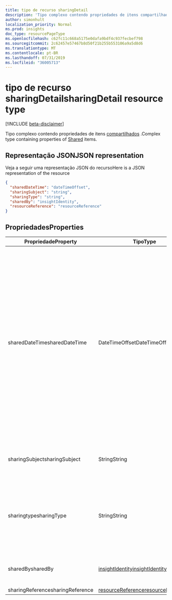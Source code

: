 ```yaml
---
title: tipo de recurso sharingDetail
description: 'Tipo complexo contendo propriedades de itens compartilhados. '
author: simonhult
localization_priority: Normal
ms.prod: insights
doc_type: resourcePageType
ms.openlocfilehash: c62fc11c668a5175e0dafa9bdf4c937fecbef798
ms.sourcegitcommit: 2c62457e57467b8d50f21b255b553106a9a5d8d6
ms.translationtype: MT
ms.contentlocale: pt-BR
ms.lasthandoff: 07/31/2019
ms.locfileid: "36005713"
---
```

# <a name="sharingdetail-resource-type"></a><span data-ttu-id="52414-103">tipo de recurso sharingDetail</span><span class="sxs-lookup"><span data-stu-id="52414-103">sharingDetail resource type</span></span>

[!INCLUDE [beta-disclaimer](../../includes/beta-disclaimer.md)]

<span data-ttu-id="52414-104">Tipo complexo contendo propriedades de itens [compartilhados](insights-shared.md) .</span><span class="sxs-lookup"><span data-stu-id="52414-104">Complex type containing properties of [Shared](insights-shared.md) items.</span></span> 

## <a name="json-representation"></a><span data-ttu-id="52414-105">Representação JSON</span><span class="sxs-lookup"><span data-stu-id="52414-105">JSON representation</span></span>
<span data-ttu-id="52414-106">Veja a seguir uma representação JSON do recurso</span><span class="sxs-lookup"><span data-stu-id="52414-106">Here is a JSON representation of the resource</span></span>
<!-- {
  "blockType": "resource",
  "optionalProperties": [

  ],
  "@odata.type": "microsoft.graph.sharingDetail"
}-->
```json
{
  "sharedDateTime": "dateTimeOffset",
  "sharingSubject": "string",
  "sharingType": "string",
  "sharedBy": "insightIdentity",
  "resourceReference": "resourceReference"
}
```

## <a name="properties"></a><span data-ttu-id="52414-107">Propriedades</span><span class="sxs-lookup"><span data-stu-id="52414-107">Properties</span></span>

| <span data-ttu-id="52414-108">Propriedade</span><span class="sxs-lookup"><span data-stu-id="52414-108">Property</span></span>              | <span data-ttu-id="52414-109">Tipo</span><span class="sxs-lookup"><span data-stu-id="52414-109">Type</span></span>          | <span data-ttu-id="52414-110">Descrição</span><span class="sxs-lookup"><span data-stu-id="52414-110">Description</span></span>  |
| -------------         |-----------    | -------------|
| <span data-ttu-id="52414-111">sharedDateTime</span><span class="sxs-lookup"><span data-stu-id="52414-111">sharedDateTime</span></span>        | <span data-ttu-id="52414-112">DateTimeOffset</span><span class="sxs-lookup"><span data-stu-id="52414-112">DateTimeOffset</span></span>| <span data-ttu-id="52414-113">A data e a hora em que o arquivo foi compartilhado pela última vez.</span><span class="sxs-lookup"><span data-stu-id="52414-113">The date and time the file was last shared.</span></span> <span data-ttu-id="52414-114">O carimbo de data/hora representa informações de data e hora usando o formato ISO 8601 e está sempre no horário UTC.</span><span class="sxs-lookup"><span data-stu-id="52414-114">The timestamp represents date and time information using ISO 8601 format and is always in UTC time.</span></span> <span data-ttu-id="52414-115">Por exemplo, meia-noite em UTC no dia 1º de janeiro de 2014 teria esta aparência: `2014-01-01T00:00:00Z`.</span><span class="sxs-lookup"><span data-stu-id="52414-115">For example, midnight UTC on Jan 1, 2014 would look like this: `2014-01-01T00:00:00Z`.</span></span> <span data-ttu-id="52414-116">Somente leitura.</span><span class="sxs-lookup"><span data-stu-id="52414-116">Read-only.</span></span>  |
| <span data-ttu-id="52414-117">sharingSubject</span><span class="sxs-lookup"><span data-stu-id="52414-117">sharingSubject</span></span>        | <span data-ttu-id="52414-118">String</span><span class="sxs-lookup"><span data-stu-id="52414-118">String</span></span>          | <span data-ttu-id="52414-119">O assunto com o qual o documento foi compartilhado.</span><span class="sxs-lookup"><span data-stu-id="52414-119">The subject with which the document was shared.</span></span> |
| <span data-ttu-id="52414-120">sharingtype</span><span class="sxs-lookup"><span data-stu-id="52414-120">sharingType</span></span>             | <span data-ttu-id="52414-121">String</span><span class="sxs-lookup"><span data-stu-id="52414-121">String</span></span>        | <span data-ttu-id="52414-122">Determina o modo como o documento foi compartilhado, pode ser um "link", "anexo", "grupo", "site".</span><span class="sxs-lookup"><span data-stu-id="52414-122">Determines the way the document was shared, can be by a "Link", "Attachment", "Group", "Site".</span></span>     |
| <span data-ttu-id="52414-123">sharedBy</span><span class="sxs-lookup"><span data-stu-id="52414-123">sharedBy</span></span>                | [<span data-ttu-id="52414-124">insightIdentity</span><span class="sxs-lookup"><span data-stu-id="52414-124">insightIdentity</span></span>](insights-insightidentity.md)      | <span data-ttu-id="52414-125">O usuário que compartilhou o documento.</span><span class="sxs-lookup"><span data-stu-id="52414-125">The user who shared the document.</span></span>  |
| <span data-ttu-id="52414-126">sharingReference</span><span class="sxs-lookup"><span data-stu-id="52414-126">sharingReference</span></span>        | [<span data-ttu-id="52414-127">resourceReference</span><span class="sxs-lookup"><span data-stu-id="52414-127">resourceReference</span></span>](insights-resourcereference.md)      |  |
